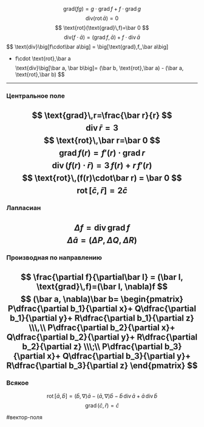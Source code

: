 $$
\text{grad}(fg)=
  g\cdot\text{grad}\,f + 
  f\cdot\text{grad}\,g
$$
$$
\text{div}(\text{rot}\,\bar a) = 0
$$
$$
\text{rot}(\text{grad}\,f)=\bar 0
$$
$$
\text{div}(f\cdot\bar a) =
  (\text{grad}\,f,\, \bar a)
  +f\cdot \text{div}\,\bar a
$$
$$
\text{div}\big[f\cdot\bar a\big] =
  \big[\text{grad}\,f,\,\bar a\big]
  + f\cdot \text{rot}\,\bar a
$$
$$
\text{div}\big[\bar a, \bar b\big]=
  (\bar b, \text{rot}\,\bar a) - 
  (\bar a, \text{rot}\,\bar b)
$$
---
### Центральное поле
$$
\text{grad}\,r=\frac{\bar r}{r}
$$
$$
\text{div}\,\bar r=3
$$
$$
\text{rot}\,\bar r=\bar 0
$$
$$
\text{grad}\,f(r) = 
  f'(r)\cdot
  \text{grad}\,r
$$
$$
\text{div}\,(f(r)\cdot\bar r) = 
  3\,f(r)+r\,f'(r)
$$
$$
\text{rot}\,(f(r)\cdot\bar r) =
  \bar 0
$$
$$
\text{rot}\,\big[\bar c, \bar r\big] = 2\bar c
$$
---
### Лапласиан
$$
\Delta f=\text{div}\,\text{grad}\,f
$$
$$
\Delta\bar a = (
  \Delta P, \Delta Q, \Delta R)
$$
---
### **Производная по направлению**
$$
\frac{\partial f}{\partial\bar l} = 
  (\bar l, \text{grad}\,f)=(\bar l, \nabla)f
$$
$$
(\bar a, \nabla)\bar b=
\begin{pmatrix}
 P\dfrac{\partial b_1}{\partial x}+
 Q\dfrac{\partial b_1}{\partial y}+
 R\dfrac{\partial b_1}{\partial z}
\\\,\\
 P\dfrac{\partial b_2}{\partial x}+
 Q\dfrac{\partial b_2}{\partial y}+
 R\dfrac{\partial b_2}{\partial z}
\\\;\\
 P\dfrac{\partial b_3}{\partial x}+
 Q\dfrac{\partial b_3}{\partial y}+
 R\dfrac{\partial b_3}{\partial z}
\end{pmatrix}
$$
---
### Всякое
$$
\text{rot}\,\big[\bar a, \bar b\big]=
  (\bar b, \nabla)\bar a - 
  (\bar a, \nabla)\bar b - 
  \bar b\,\text{div}\,\bar a +
  \bar a\,\text{div}\,\bar b
$$
$$
\text{grad}\,(\bar c, \bar r)=\bar c
$$

#вектор-поля
